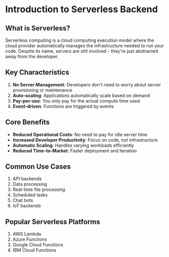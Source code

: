 # Introduction to Serverless Backend

## What is Serverless?

Serverless computing is a cloud computing execution model where the cloud provider automatically manages the infrastructure needed to run your code. Despite its name, servers are still involved - they're just abstracted away from the developer.

## Key Characteristics

1. **No Server Management**: Developers don't need to worry about server provisioning or maintenance
2. **Auto-scaling**: Applications automatically scale based on demand
3. **Pay-per-use**: You only pay for the actual compute time used
4. **Event-driven**: Functions are triggered by events

## Core Benefits

- **Reduced Operational Costs**: No need to pay for idle server time
- **Increased Developer Productivity**: Focus on code, not infrastructure
- **Automatic Scaling**: Handles varying workloads efficiently
- **Reduced Time-to-Market**: Faster deployment and iteration

## Common Use Cases

1. API backends
2. Data processing
3. Real-time file processing
4. Scheduled tasks
5. Chat bots
6. IoT backends

## Popular Serverless Platforms

1. AWS Lambda
2. Azure Functions
3. Google Cloud Functions
4. IBM Cloud Functions